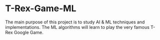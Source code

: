 # T-Rex-Game-ML
The main purpose of this project is to study AI &amp; ML techniques and implementations. The ML algorithms will learn to play the very famous T-Rex Google Game.

